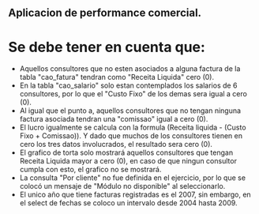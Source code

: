 ## Aplicacion de performance comercial.

# Se debe tener en cuenta que:

- Aquellos consultores que no esten asociados a alguna factura de la tabla "cao_fatura" tendran como "Receita Liquida" cero (0).
- En la tabla "cao_salario" solo estan contemplados los salarios de 6 consultores, por lo que el "Custo Fixo" de los demas sera igual a cero (0).
- Al igual que el punto a, aquellos consultores que no tengan ninguna factura asociada tendran una "comissao" igual a cero (0).
- El lucro igualmente se calcula con la formula (Receita liquida - (Custo Fixo + Comissao)). Y dado que muchos de los consultores tienen en cero los tres datos involucrados, el resultado sera cero (0).
- El grafico de torta solo mostrará aquellos consultores que tengan Receita Liquida mayor a cero (0), en caso de que ningun consultor cumpla con esto, el grafico no se mostrará.
- La consulta "Por cliente" no fue definida en el ejercicio, por lo que se colocó un mensaje de "Módulo no disponible" al seleccionarlo.
- El unico año que tiene facturas registradas es el 2007, sin embargo, en el select de fechas se coloco un intervalo desde 2004 hasta 2009.